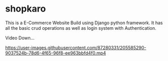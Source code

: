 # shopkaro
This is a E-Commerce Website Build using Django python framework. It has all the basic crud operations as well as login system with Authentication.

Video Down...


https://user-images.githubusercontent.com/87280331/205585290-9037524b-78d6-4f65-96f8-ee963bbfd4f0.mp4

